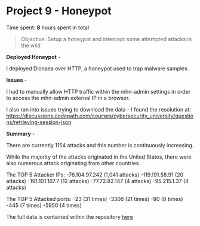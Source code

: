 # Project 9 - Honeypot

Time spent: **8** hours spent in total

> Objective: Setup a honeypot and intercept some attempted attacks in the wild


**Deployed Honeypot** -

I deployed Dionaea over HTTP, a honeypot used to trap malware samples.


**Issues** -

I had to manually allow HTTP traffic within the mhn-admin settings in order to access the mhn-admin external IP in a browser.

I also ran into issues trying to download the data - I found the resolution at: https://discussions.codepath.com/courses/cybersecurity_university/questions/retrieving-session-json


**Summary** -

There are currently 1154 attacks and this number is continuously increasing.

While the majority of the attacks originated in the United States, there were also numerous attack originating from other countries.

The TOP 5 Attacker IPs:
  -76.104.97.242 (1,041 attacks)
  -119.191.58.91 (20 attacks)
  -191.101.167.7 (12 attacks)
  -77.72.82.147 (4 attacks)
  -95.215.1.37 (4 attacks)
  
The TOP 5 Attacked ports:
  -23 (31 times)
  -3306 (21 times)
  -80 (8 times)
  -445 (7 times)
  -5950 (4 times)

The full data is contained within the repository [here](https://github.com/mariahamaris/Codepath-Assignment-9/blob/master/session.json)
